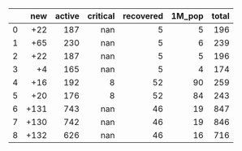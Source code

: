 |    |   new |   active |   critical |   recovered |   1M_pop |   total |
|---:|------:|---------:|-----------:|------------:|---------:|--------:|
|  0 |   +22 |      187 |        nan |           5 |        5 |     196 |
|  1 |   +65 |      230 |        nan |           5 |        6 |     239 |
|  2 |   +22 |      187 |        nan |           5 |        5 |     196 |
|  3 |    +4 |      165 |        nan |           5 |        4 |     174 |
|  4 |   +16 |      192 |          8 |          52 |       90 |     259 |
|  5 |   +20 |      176 |          8 |          52 |       84 |     243 |
|  6 |  +131 |      743 |        nan |          46 |       19 |     847 |
|  7 |  +130 |      742 |        nan |          46 |       19 |     846 |
|  8 |  +132 |      626 |        nan |          46 |       16 |     716 |